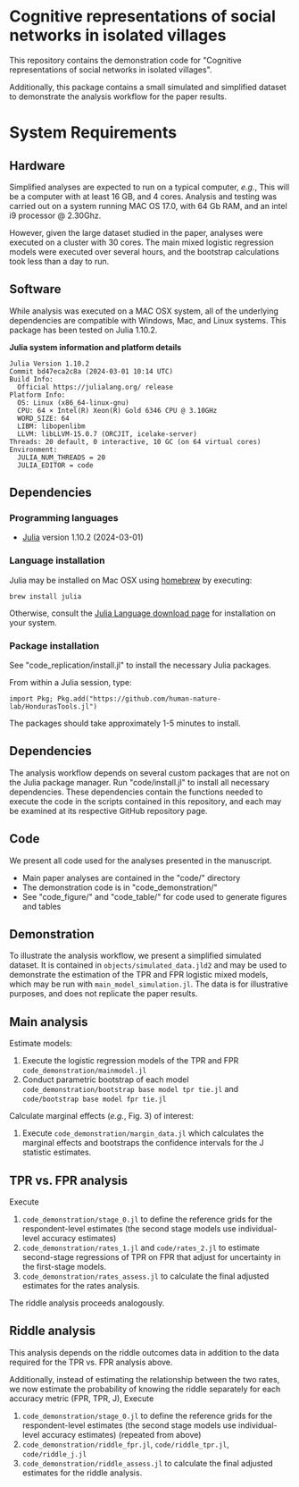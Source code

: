 # Cognitive representations of social networks in isolated villages

This repository contains the demonstration code for "Cognitive representations of social networks in isolated villages".

Additionally, this package contains a small simulated and simplified dataset to demonstrate the analysis workflow for the paper results.

# System Requirements

## Hardware

Simplified analyses are expected to run on a typical computer, _e.g._, This will be a computer with at least 16 GB, and 4 cores. Analysis and testing was carried out on a system running MAC OS 17.0, with 64 Gb RAM, and an intel i9 processor @ 2.30Ghz.

However, given the large dataset studied in the paper, analyses were executed on a cluster with 30 cores. The main mixed logistic regression models were executed over several hours, and the bootstrap calculations took less than a day to run.

## Software

While analysis was executed on a MAC OSX system, all of the underlying dependencies are compatible with Windows, Mac, and Linux systems. This package has been tested on Julia 1.10.2.

**Julia system information and platform details**

```
Julia Version 1.10.2
Commit bd47eca2c8a (2024-03-01 10:14 UTC)
Build Info:
  Official https://julialang.org/ release
Platform Info:
  OS: Linux (x86_64-linux-gnu)
  CPU: 64 × Intel(R) Xeon(R) Gold 6346 CPU @ 3.10GHz
  WORD_SIZE: 64
  LIBM: libopenlibm
  LLVM: libLLVM-15.0.7 (ORCJIT, icelake-server)
Threads: 20 default, 0 interactive, 10 GC (on 64 virtual cores)
Environment:
  JULIA_NUM_THREADS = 20
  JULIA_EDITOR = code
```

## Dependencies

### Programming languages

* [Julia](https://julialang.org) version 1.10.2 (2024-03-01)

### Language installation

Julia may be installed on Mac OSX using [homebrew](https://brew.sh) by executing:

```shell
brew install julia
```

Otherwise, consult the [Julia Language download page](https://julialang.org/downloads/) for installation on your system.

### Package installation

See "code_replication/install.jl" to install the necessary Julia packages.

From within a Julia session, type:

```{julia}
import Pkg; Pkg.add("https://github.com/human-nature-lab/HondurasTools.jl")
```

The packages should take approximately 1-5 minutes to install.

## Dependencies

The analysis workflow depends on several custom packages that are not on the Julia package manager. Run "code/install.jl" to install all necessary dependencies. These dependencies contain the functions needed to execute the code in the scripts contained in this repository, and each may be examined at its respective GitHub repository page.

## Code

We present all code used for the analyses presented in the manuscript.

- Main paper analyses are contained in the "code/" directory
- The demonstration code is in "code_demonstration/"
- See "code_figure/" and "code_table/" for code used to generate figures and tables

## Demonstration

To illustrate the analysis workflow, we present a simplified simulated dataset. It is contained in `objects/simulated_data.jld2` and may be used to demonstrate the estimation of the TPR and FPR logistic mixed models, which may be run with `main_model_simulation.jl`. The data is for illustrative purposes, and does not replicate the paper results.

## Main analysis

Estimate models:

1. Execute the logistic regression models of the TPR and FPR `code_demonstration/mainmodel.jl`
2. Conduct parametric bootstrap of each model `code_demonstration/bootstrap base model tpr tie.jl` and `code/bootstrap base model fpr tie.jl`

Calculate marginal effects (_e.g._, Fig. 3) of interest:

1. Execute `code_demonstration/margin_data.jl` which calculates the marginal effects and bootstraps the confidence intervals for the J statistic estimates.

## TPR vs. FPR analysis

Execute

1. `code_demonstration/stage_0.jl` to define the reference grids for the respondent-level estimates (the second stage models use individual-level accuracy estimates)
2. `code_demonstration/rates_1.jl` and `code/rates_2.jl` to estimate second-stage regressions of TPR on FPR that adjust for uncertainty in the first-stage models.
3. `code_demonstration/rates_assess.jl` to calculate the final adjusted estimates for the rates analysis.

The riddle analysis proceeds analogously.

## Riddle analysis

This analysis depends on the riddle outcomes data in addition to the data required for the TPR vs. FPR analysis above.

Additionally, instead of estimating the relationship between the two rates, we now estimate the probability of knowing the riddle separately for each accuracy metric (FPR, TPR, J), Execute

1. `code_demonstration/stage_0.jl` to define the reference grids for the respondent-level estimates (the second stage models use individual-level accuracy estimates) (repeated from above)
2. `code_demonstration/riddle_fpr.jl`, `code/riddle_tpr.jl`, `code/riddle_j.jl`
3. `code_demonstration/riddle_assess.jl` to calculate the final adjusted estimates for the riddle analysis.
